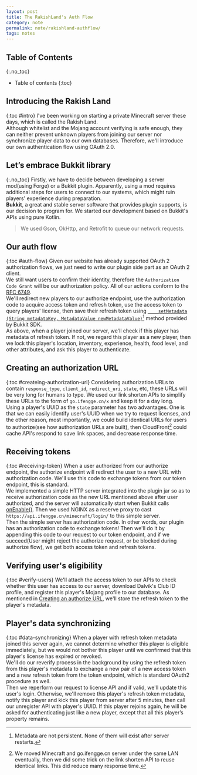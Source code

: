 ```yaml
---
layout: post
title: The RakishLand's Auth Flow
category: note
permalink: note/rakishland-authflow/
tags: notes
---
```


## Table of Contents
{:.no_toc}
* Table of contents
{:toc}

## Introducing the Rakish Land
{:toc #intro}
I've been working on starting a private Minecraft server these days, which is called the Rakish Land.  
Although whitelist and the Mojang account verifying is safe enough, they can neither prevent unknown players from joining our server nor synchronize player data to our own databases. Therefore, we'll introduce our own authentication flow using OAuth 2.0.

## Let’s embrace Bukkit library
{:.no_toc}
Firstly, we have to decide between developing a server mod(using Forge) or a Bukkit plugin. Apparently, using a mod requires additional steps for users to connect to our systems, which might ruin players' experience during preparation.  
**Bukkit**, a great and stable server software that provides plugin supports, is our decision to program for. We started our development based on Bukkit's APIs using pure Kotlin.

> We used Gson, OkHttp, and Retrofit to queue our network requests.

## Our auth flow
{:toc #auth-flow}
Given our website has already supported OAuth 2 authorization flows, we just need to write our plugin side part as an OAuth 2 client.  
We still want users to confirm their identity, therefore the ```Authorization Code Grant``` will be our authorization policy. All of our actions conform to the [RFC 6749](https://tools.ietf.org/html/rfc6749#page-24).  
We'll redirect new players to our authorize endpoint, use the authorization code to acquire access token and refresh token, use the access token to query players' license, then save their refresh token using [```	setMetadata​(String metadataKey, MetadataValue newMetadataValue)```](https://hub.spigotmc.org/javadocs/bukkit/org/bukkit/metadata/Metadatable.html)[^1] method provided by Bukkit SDK.  
As above, when a player joined our server, we'll check if this player has metadata of refresh token. If not, we regard this player as a new player, then we lock this player's location, inventory, experience, health, food level, and other attributes, and ask this player to authenticate.

## Creating an authorization URL
{:toc #createing-authorization-url}
Considering authorization URLs to contain ```response_type```, ```client_id```, ```redirect_uri```, ```state```, etc, these URLs will be very long for humans to type. We used our link shorten APIs to simplify these URLs to the form of ```go.ifengge.cn/x``` and keep it for a day long.  
Using a player's UUID as the ```state``` parameter has two advantages. One is that we can easily identify user's UUID when we try to request licenses, and the other reason, most importantly, we could build identical URLs for users to authorize(see how authorization URLs are built), then CloudFront[^2] could cache API's respond to save link spaces, and decrease response time.

## Receiving tokens
{:toc #receiving-token}
When a user authorized from our authorize endpoint, the authorize endpoint will redirect the user to a new URL with authorization code. We'll use this code to exchange tokens from our token endpoint, this is standard.  
We implemented a simple HTTP server integrated into the plugin jar so as to receive authorization code as the new URL mentioned above after user authorized, and the server will automatically start when Bukkit calls [onEnable()](https://hub.spigotmc.org/javadocs/bukkit/org/bukkit/plugin/java/JavaPlugin.html#onEnable--). Then we used NGINX as a reserve proxy to cast ```https://api.ifengge.cn/minecraft/login/``` to this simple server.  
Then the simple server has authorization code. In other words, our plugin has an authorization code to exchange tokens! Then we'll do it by appending this code to our request to our token endpoint, and if we succeed(User might reject the authorize request, or be blocked during authorize flow), we get both access token and refresh tokens. 

##  Verifying user's eligibility
{:toc #verify-users}
We'll attach the access token to our APIs to check whether this user has access to our server, download Dalvik's Club ID profile, and register this player's Mojang profile to our database.
As mentioned in [Creating an authorize URL](#createing-authorize-url), we'll store the refresh token to the player's metadata.

##  Player's data synchronizing
{:toc #data-synchronizing}
When a player with refresh token metadata joined this server again, we cannot determine whether this player is eligible immediately, but we would not bother this player until we confirmed that this player's license has expired or revoked.  
We'll do our reverify process in the background by using the refresh token from this player's metadata to exchange a new pair of a new access token and a new refresh token from the token endpoint, which is standard OAuth2 procedure as well.  
Then we reperform our request to license API and if valid, we'll update this user's login. Otherwise, we'll remove this player's refresh token metadata, notify this player and kick this player from server after 5 minutes, then call our unregister API with player's UUID. If this player rejoins again, he will be asked for authenticating just like a new player, except that all this player’s property remains.

[^1]: Metadata are not persistent. None of them will exist after server restarts.
[^2]: We moved Minecraft and go.ifengge.cn server under the same LAN eventually, then we did some trick on the link shorten API to reuse identical links. This did reduce many response time.

